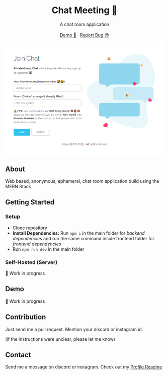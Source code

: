 <p align="center">
  <h1 align="center">Chat Meeting 💼</h1>
  <p align="center">
    A chat room application
    <br />
    <br /><a href="https://chat-meeting.onrender.com/">Demo 🚀</a>
    ·
    <a href="https://github.com/captainAyan/chat_meeting/issues">Report Bug 😓</a>
  </p>
</p>

<img src="https://raw.githubusercontent.com/captainAyan/chat_meeting/master/assets/screenshot1.png"/>

## About
Web based, anonymous, ephemeral, chat room application build using the MERN Stack

## Getting Started
### Setup
- Clone repository
- **Install Dependencies:** Run `npm i` in the main folder for *backend dependencies* and run the same command inside frontend folder for *frontend dependencies*
- Run `npm run dev` in the main folder

### Self-Hosted (Server)
🚧 Work in progress

## Demo
🚧 Work in progress

## Contribution
Just send me a pull request. Mention your discord or instagram id.

(if the instructions were unclear, please let me know)

## Contact
Send me a message on discord or instagram. Check out my [Profile Readme](https://github.com/captainAyan)
